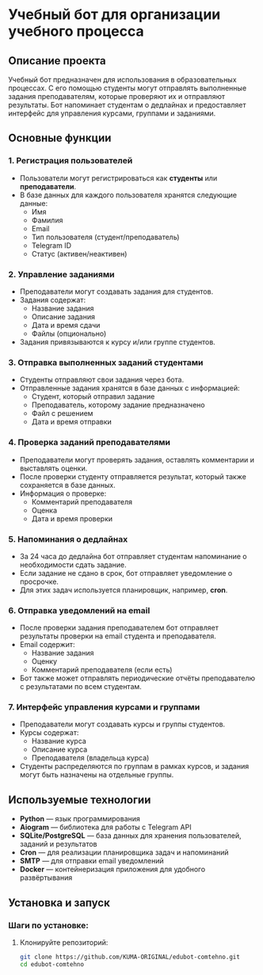 # Учебный бот для организации учебного процесса

## Описание проекта

Учебный бот предназначен для использования в образовательных процессах. С его помощью студенты могут отправлять выполненные задания преподавателям, которые проверяют их и отправляют результаты. Бот напоминает студентам о дедлайнах и предоставляет интерфейс для управления курсами, группами и заданиями.

## Основные функции

### 1. Регистрация пользователей
- Пользователи могут регистрироваться как **студенты** или **преподаватели**.
- В базе данных для каждого пользователя хранятся следующие данные:
  - Имя
  - Фамилия
  - Email
  - Тип пользователя (студент/преподаватель)
  - Telegram ID
  - Статус (активен/неактивен)

### 2. Управление заданиями
- Преподаватели могут создавать задания для студентов.
- Задания содержат:
  - Название задания
  - Описание задания
  - Дата и время сдачи
  - Файлы (опционально)
- Задания привязываются к курсу и/или группе студентов.

### 3. Отправка выполненных заданий студентами
- Студенты отправляют свои задания через бота.
- Отправленные задания хранятся в базе данных с информацией:
  - Студент, который отправил задание
  - Преподаватель, которому задание предназначено
  - Файл с решением
  - Дата и время отправки

### 4. Проверка заданий преподавателями
- Преподаватели могут проверять задания, оставлять комментарии и выставлять оценки.
- После проверки студенту отправляется результат, который также сохраняется в базе данных.
- Информация о проверке:
  - Комментарий преподавателя
  - Оценка
  - Дата и время проверки

### 5. Напоминания о дедлайнах
- За 24 часа до дедлайна бот отправляет студентам напоминание о необходимости сдать задание.
- Если задание не сдано в срок, бот отправляет уведомление о просрочке.
- Для этих задач используется планировщик, например, **cron**.

### 6. Отправка уведомлений на email
- После проверки задания преподавателем бот отправляет результаты проверки на email студента и преподавателя.
- Email содержит:
  - Название задания
  - Оценку
  - Комментарий преподавателя (если есть)
- Бот также может отправлять периодические отчёты преподавателю с результатами по всем студентам.

### 7. Интерфейс управления курсами и группами
- Преподаватели могут создавать курсы и группы студентов.
- Курсы содержат:
  - Название курса
  - Описание курса
  - Преподавателя (владельца курса)
- Студенты распределяются по группам в рамках курсов, и задания могут быть назначены на отдельные группы.

## Используемые технологии

- **Python** — язык программирования
- **Aiogram** — библиотека для работы с Telegram API
- **SQLite/PostgreSQL** — база данных для хранения пользователей, заданий и результатов
- **Cron** — для реализации планировщика задач и напоминаний
- **SMTP** — для отправки email уведомлений
- **Docker** — контейнеризация приложения для удобного развёртывания

## Установка и запуск

### Шаги по установке:
1. Клонируйте репозиторий:
   ```bash
   git clone https://github.com/KUMA-ORIGINAL/edubot-comtehno.git
   cd edubot-comtehno
